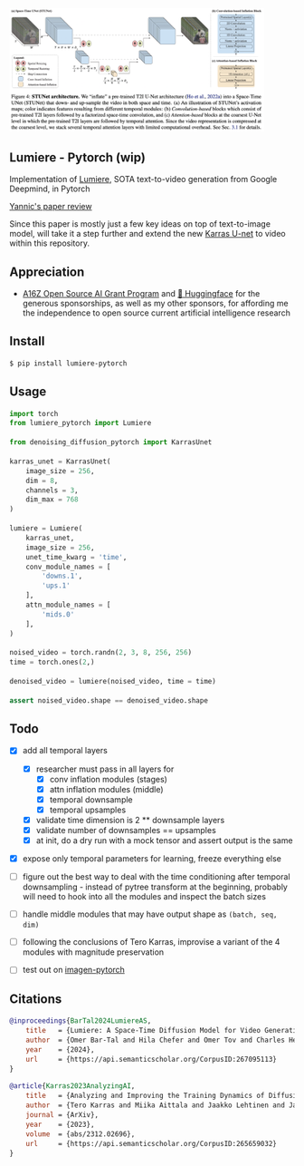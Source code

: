 <img src="./lumiere.png" width="450px"></img>

## Lumiere - Pytorch (wip)

Implementation of <a href="https://lumiere-video.github.io/">Lumiere</a>, SOTA text-to-video generation from Google Deepmind, in Pytorch

<a href="https://www.youtube.com/watch?v=Pl8BET_K1mc">Yannic's paper review</a>

Since this paper is mostly just a few key ideas on top of text-to-image model, will take it a step further and extend the new <a href="https://github.com/lucidrains/denoising-diffusion-pytorch/blob/main/denoising_diffusion_pytorch/karras_unet.py">Karras U-net</a> to video within this repository.

## Appreciation

- <a href="https://a16z.com/supporting-the-open-source-ai-community/">A16Z Open Source AI Grant Program</a> and <a href="https://huggingface.co/">🤗 Huggingface</a> for the generous sponsorships, as well as my other sponsors, for affording me the independence to open source current artificial intelligence research

## Install

```bash
$ pip install lumiere-pytorch
```

## Usage

```python
import torch
from lumiere_pytorch import Lumiere

from denoising_diffusion_pytorch import KarrasUnet

karras_unet = KarrasUnet(
    image_size = 256,
    dim = 8,
    channels = 3,
    dim_max = 768
)

lumiere = Lumiere(
    karras_unet,
    image_size = 256,
    unet_time_kwarg = 'time',
    conv_module_names = [
        'downs.1',
        'ups.1'
    ],
    attn_module_names = [
        'mids.0'
    ],
)

noised_video = torch.randn(2, 3, 8, 256, 256)
time = torch.ones(2,)

denoised_video = lumiere(noised_video, time = time)

assert noised_video.shape == denoised_video.shape
```

## Todo

- [x] add all temporal layers
    - [x] researcher must pass in all layers for
        - [x] conv inflation modules (stages)
        - [x] attn inflation modules (middle)
        - [x] temporal downsample
        - [x] temporal upsamples
    - [x] validate time dimension is 2 ** downsample layers
    - [x] validate number of downsamples == upsamples
    - [x] at init, do a dry run with a mock tensor and assert output is the same

- [x] expose only temporal parameters for learning, freeze everything else

- [ ] figure out the best way to deal with the time conditioning after temporal downsampling - instead of pytree transform at the beginning, probably will need to hook into all the modules and inspect the batch sizes

- [ ] handle middle modules that may have output shape as `(batch, seq, dim)`
- [ ] following the conclusions of Tero Karras, improvise a variant of the 4 modules with magnitude preservation
- [ ] test out on <a href="https://github.com/lucidrains/imagen-pytorch">imagen-pytorch</a>

## Citations

```bibtex
@inproceedings{BarTal2024LumiereAS,
    title   = {Lumiere: A Space-Time Diffusion Model for Video Generation},
    author  = {Omer Bar-Tal and Hila Chefer and Omer Tov and Charles Herrmann and Roni Paiss and Shiran Zada and Ariel Ephrat and Junhwa Hur and Yuanzhen Li and Tomer Michaeli and Oliver Wang and Deqing Sun and Tali Dekel and Inbar Mosseri},
    year    = {2024},
    url     = {https://api.semanticscholar.org/CorpusID:267095113}
}
```

```bibtex
@article{Karras2023AnalyzingAI,
    title   = {Analyzing and Improving the Training Dynamics of Diffusion Models},
    author  = {Tero Karras and Miika Aittala and Jaakko Lehtinen and Janne Hellsten and Timo Aila and Samuli Laine},
    journal = {ArXiv},
    year    = {2023},
    volume  = {abs/2312.02696},
    url     = {https://api.semanticscholar.org/CorpusID:265659032}
}
```

